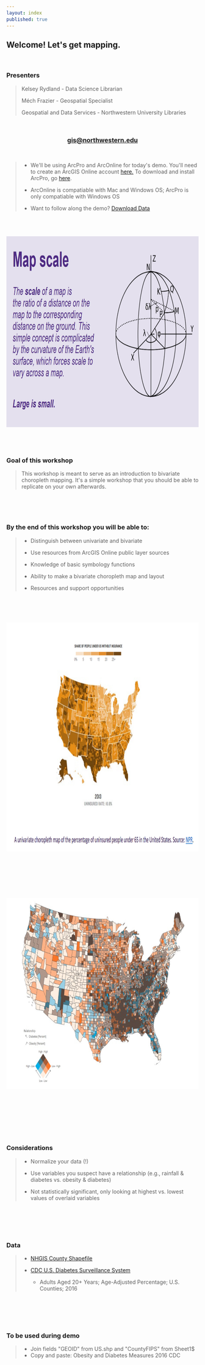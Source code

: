 ```yaml
---
layout: index
published: true
---
```


## **Welcome! Let's get mapping.** 

<br>

### **Presenters**
> Kelsey Rydland - Data Science Librarian
> 
> Méch Frazier - Geospatial Specialist 
> 
> Geospatial and Data Services - Northwestern University Libraries <br>

<br>

<center>
  <h3 style="color:purple;"><a href="mailto:gis@northwestern.edu?subject=GIS support"> gis@northwestern.edu </a></h3>
</center>

<br>

> * We'll be using ArcPro and ArcOnline for today's demo. You'll need to create an ArcGIS Online account [here.](https://northwestern.maps.arcgis.com/home/index.html) To download and install ArcPro, go [here](https://www.it.northwestern.edu/software/secure/index.html). 
> 
> * ArcOnline is compatiable with Mac and Windows OS; ArcPro is only compatiable with Windows OS
> 
> * Want to follow along the demo? [Download Data](https://northwestern.box.com/s/mhaah8qx8udzaepsm7yuiv4snagxrvy0)

<br>
  <br>
    <br>
    
<html><center><img src="https://raw.githubusercontent.com/nulib-ds/bivariate/gh-pages/img/map_scale_intro_img.jpg" width="800" height="500"></center></html>  

<br>
  <br>
    <br>

### **Goal of this workshop**
> This workshop is meant to serve as an introduction to bivariate choropleth mapping. It's a simple workshop that you should be able to replicate on your own afterwards.  

<br>
  <br>
    <br>

### **By the end of this workshop you will be able to:** 

> * Distinguish between univariate and bivariate 
> 
> * Use resources from ArcGIS Online public layer sources
> 
> * Knowledge of basic symbology functions
> 
> * Ability to make a bivariate choropleth map and layout
> 
> * Resources and support opportunities 

<br>
  <br>
    <br>
      <br>
<html><center><img src="https://raw.githubusercontent.com/nulib-ds/bivariate/gh-pages/img/univariate_map_ex.jpg" width="900" height="600"></center></html>  

<br>
  <br>
    <br>
      <br>
     <br>
   <br>
 <br>
   
<html><center><img src="https://raw.githubusercontent.com/nulib-ds/bivariate/gh-pages/img/bivariate_map_ex.jpg" width="800" height="500"></center></html>   

<br>
  <br>
    <br>
      <br>
       <br>
    <br>
 <br>
 
### **Considerations**
> * Normalize your data (!) 
> 
> * Use variables you suspect have a relationship (e.g., rainfall & diabetes vs. obesity & diabetes)
> 
> * Not statistically significant, only looking at highest vs. lowest values of overlaid variables  

<br>
  <br>
    <br>
      <br>
      
### **Data**
> * [NHGIS County Shapefile](https://data2.nhgis.org/main)
> 
> * [CDC U.S. Diabetes Surveillance System](https://gis.cdc.gov/grasp/diabetes/DiabetesAtlas.html)
> 
>   * Adults Aged 20+ Years; Age-Adjusted Percentage; U.S. Counties; 2016      

<br>
  <br>
    <br>
      <br>
      
### **To be used during demo**
> * Join fields "GEOID" from US.shp and "CountyFIPS" from Sheet1$
> * Copy and paste: Obesity and Diabetes Measures 2016 CDC
